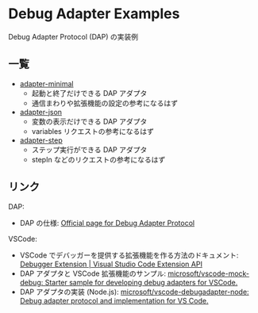 # Debug Adapter Examples

Debug Adapter Protocol (DAP) の実装例

## 一覧

- [adapter-minimal](./adapter-minimal)
    - 起動と終了だけできる DAP アダプタ
    - 通信まわりや拡張機能の設定の参考になるはず
- [adapter-json](./adapter-json)
    - 変数の表示だけできる DAP アダプタ
    - variables リクエストの参考になるはず
- [adapter-step](./adapter-step)
    - ステップ実行ができる DAP アダプタ
    - stepIn などのリクエストの参考になるはず

## リンク

DAP:

- DAP の仕様: [Official page for Debug Adapter Protocol](https://microsoft.github.io/debug-adapter-protocol/)

VSCode:

- VSCode でデバッガーを提供する拡張機能を作る方法のドキュメント: [Debugger Extension | Visual Studio Code Extension API](https://code.visualstudio.com/api/extension-guides/debugger-extension)
- DAP アダプタと VSCode 拡張機能のサンプル: [microsoft/vscode-mock-debug\: Starter sample for developing debug adapters for VSCode.](https://github.com/microsoft/vscode-mock-debug)
- DAP アダプタの実装 (Node.js): [microsoft/vscode-debugadapter-node\: Debug adapter protocol and implementation for VS Code.](https://github.com/Microsoft/vscode-debugadapter-node)
